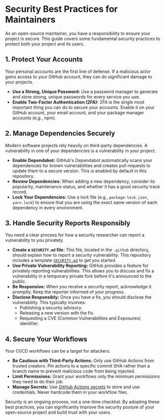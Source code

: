 # Security Best Practices for Maintainers

As an open-source maintainer, you have a responsibility to ensure your
project is secure.
This guide covers some fundamental security practices to protect both your
project and its users.

## 1. Protect Your Accounts

Your personal accounts are the first line of defense.
If a malicious actor gains access to your GitHub account, they can do
significant damage to your projects.

- **Use a Strong, Unique Password:** Use a password manager to generate and
  store strong, unique passwords for every service you use.
- **Enable Two-Factor Authentication (2FA):** 2FA is the single most
  important thing you can do to secure your accounts.
  Enable it on your GitHub account, your email account, and your package
  manager accounts (e.g., npm).

## 2. Manage Dependencies Securely

Modern software projects rely heavily on third-party dependencies.
A vulnerability in one of your dependencies is a vulnerability in your
project.

- **Enable Dependabot:** GitHub's Dependabot automatically scans your
  dependencies for known vulnerabilities and creates pull requests to update
  them to a secure version.
  This is enabled by default in this repository.
- **Review Dependencies:** When adding a new dependency, consider its
  popularity, maintenance status, and whether it has a good security track
  record.
- **Lock Your Dependencies:** Use a lock file (e.g., `package-lock.json`,
  `yarn.lock`) to ensure that you are using the exact same version of each
  dependency in every environment.

## 3. Handle Security Reports Responsibly

You need a clear process for how a security researcher can report a
vulnerability to you privately.

- **Create a `SECURITY.md` file:** This file, located in the `.github`
  directory, should explain how to report a security vulnerability.
  This repository includes a template [`SECURITY.md`](../.github/SECURITY.md)
  to get you started.
- **Use Private Vulnerability Reporting:** GitHub provides a feature for
  privately reporting vulnerabilities.
  This allows you to discuss and fix a vulnerability in a temporary private
  fork before it's announced to the public.
- **Be Responsive:** When you receive a security report, acknowledge it
  promptly.
  Keep the reporter informed of your progress.
- **Disclose Responsibly:** Once you have a fix, you should disclose the
  vulnerability.
  This typically involves:
  - Publishing a security advisory.
  - Releasing a new version with the fix.
  - Requesting a CVE (Common Vulnerabilities and Exposures) identifier.

## 4. Secure Your Workflows

Your CI/CD workflows can be a target for attackers.

- **Be Cautious with Third-Party Actions:** Only use GitHub Actions from
  trusted creators.
  Pin actions to a specific commit SHA rather than a branch name to prevent
  malicious code from being injected.
- **Limit Permissions:** Grant your workflows only the minimum permissions
  they need to do their job.
- **Manage Secrets:** Use [GitHub Actions secrets](./secrets-management.md)
  to store and use credentials.
  Never hardcode them in your workflow files.

Security is an ongoing process, not a one-time checklist.
By adopting these best practices, you can significantly improve the security
posture of your open-source project and build trust with your users.
